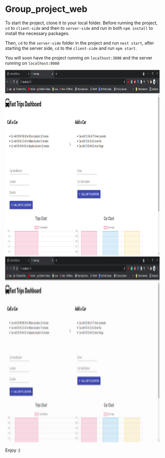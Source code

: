 # Group_project_web
 
To start the project, clone it to your local folder.
Before running the project, `cd` to `client-side` and then to `server-side` and run in both `npm install` to install the necessary packages.

Then, `cd` to the `server-side` folder in the project and run `nest start`, after starting the server side, `cd` to the `client-side` and run `npm start`.

You will soon have the project running on `localhost:3000` and the server running on `localhost:8080`

<img src="Project Gif/project_gif.gif" alt="My Project GIF" width="500" height="600">
<img src="Project Gif/project_gif1.gif" alt="My Project GIF" width="500" height="600">



Enjoy :)